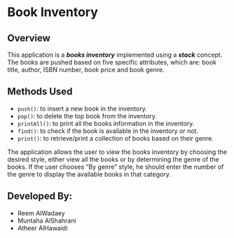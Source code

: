 # Book Inventory

## Overview

This application is a ***books inventory*** implemented using a ***stack*** concept. The books are pushed based on five specific attributes, which are: book title, author, ISBN number, book price and book genre.

## Methods Used

- `push()`: to insert a new book in the inventory.
- `pop()`: to delete the top book from the inventory.
- `printAll()`: to print all the books information in the inventory.
- `find()`: to check if the book is available in the inventory or not.
- `print()`: to retrieve/print a collection of books based on their genre.

The application allows the user to view the books inventory by choosing the desired style, either view all the books or by determining the genre of the books. If the user chooses “By genre” style, he should enter the number of the genre to display the available books in that category.

## Developed By:
- Reem AlWadaey
- Muntaha AlShahrani
- Atheer AlHawaidi
